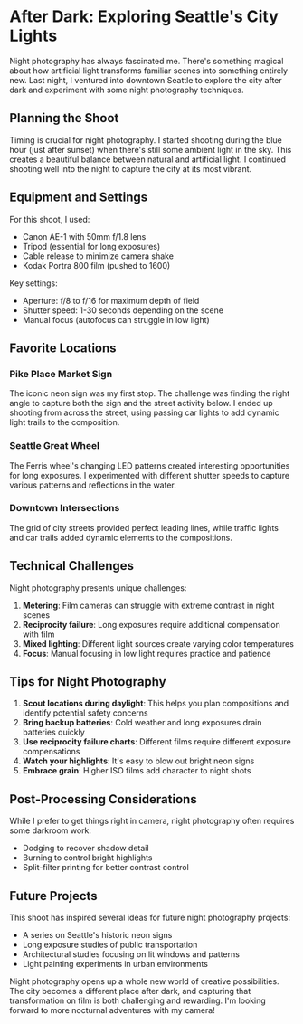 # After Dark: Exploring Seattle's City Lights

Night photography has always fascinated me. There's something magical about how artificial light transforms familiar scenes into something entirely new. Last night, I ventured into downtown Seattle to explore the city after dark and experiment with some night photography techniques.

## Planning the Shoot

Timing is crucial for night photography. I started shooting during the blue hour (just after sunset) when there's still some ambient light in the sky. This creates a beautiful balance between natural and artificial light. I continued shooting well into the night to capture the city at its most vibrant.

## Equipment and Settings

For this shoot, I used:
- Canon AE-1 with 50mm f/1.8 lens
- Tripod (essential for long exposures)
- Cable release to minimize camera shake
- Kodak Portra 800 film (pushed to 1600)

Key settings:
- Aperture: f/8 to f/16 for maximum depth of field
- Shutter speed: 1-30 seconds depending on the scene
- Manual focus (autofocus can struggle in low light)

## Favorite Locations

### Pike Place Market Sign
The iconic neon sign was my first stop. The challenge was finding the right angle to capture both the sign and the street activity below. I ended up shooting from across the street, using passing car lights to add dynamic light trails to the composition.

### Seattle Great Wheel
The Ferris wheel's changing LED patterns created interesting opportunities for long exposures. I experimented with different shutter speeds to capture various patterns and reflections in the water.

### Downtown Intersections
The grid of city streets provided perfect leading lines, while traffic lights and car trails added dynamic elements to the compositions.

## Technical Challenges

Night photography presents unique challenges:
1. **Metering**: Film cameras can struggle with extreme contrast in night scenes
2. **Reciprocity failure**: Long exposures require additional compensation with film
3. **Mixed lighting**: Different light sources create varying color temperatures
4. **Focus**: Manual focusing in low light requires practice and patience

## Tips for Night Photography

1. **Scout locations during daylight**: This helps you plan compositions and identify potential safety concerns
2. **Bring backup batteries**: Cold weather and long exposures drain batteries quickly
3. **Use reciprocity failure charts**: Different films require different exposure compensations
4. **Watch your highlights**: It's easy to blow out bright neon signs
5. **Embrace grain**: Higher ISO films add character to night shots

## Post-Processing Considerations

While I prefer to get things right in camera, night photography often requires some darkroom work:
- Dodging to recover shadow detail
- Burning to control bright highlights
- Split-filter printing for better contrast control

## Future Projects

This shoot has inspired several ideas for future night photography projects:
- A series on Seattle's historic neon signs
- Long exposure studies of public transportation
- Architectural studies focusing on lit windows and patterns
- Light painting experiments in urban environments

Night photography opens up a whole new world of creative possibilities. The city becomes a different place after dark, and capturing that transformation on film is both challenging and rewarding. I'm looking forward to more nocturnal adventures with my camera! 